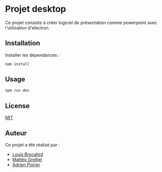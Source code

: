 # Projet desktop

Ce projet consiste à créer logiciel de présentation comme powerpoint avec l'utilisation d'electron.

## Installation

Installer les dépendances :
```bash
npm install
```

## Usage

```bash
npm run dev
```

## License

[MIT](https://choosealicense.com/licenses/mit/)

## Auteur

Ce projet a été réalisé par :
- [Louis Brocahrd](https://github.com/LBROCHARD)  
- [Mattéo Grellier](https://github.com/Matteo-Grellier)  
- [Adrien Poirier](https://github.com/oui-connect-adrien)  

